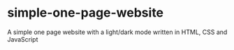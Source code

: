 # simple-one-page-website
 A simple one page website with a light/dark mode written in HTML, CSS and JavaScript
